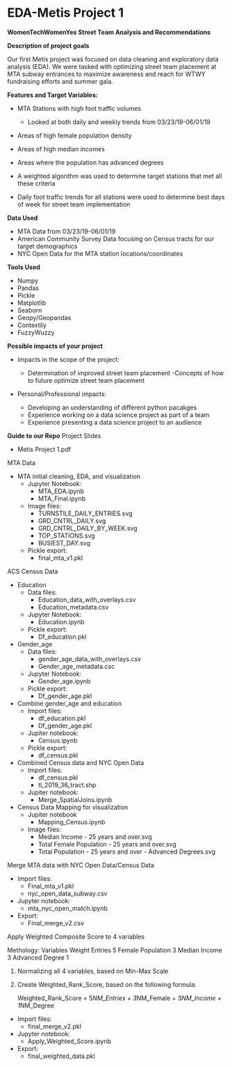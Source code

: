 # EDA-Metis Project 1

**WomenTechWomenYes Street Team Analysis and Recommendations**

**Description of project goals**

Our first Metis project was focused on data cleaning and exploratory data analysis (EDA). We were tasked with optimizing street team placement at MTA subway entrances to maximize awareness and reach for WTWY fundraising efforts and summer gala.

**Features and Target Variables:**

- MTA Stations with high foot traffic volumes
    - Looked at both daily and weekly trends from 03/23/19-06/01/19
- Areas of high female population density
- Areas of high median incomes
- Areas where the population has advanced degrees

- A weighted algorithm was used to determine target stations that met all these criteria
- Daily foot traffic trends for all stations were used to determine best days of week for street team implementation

**Data Used**
- MTA Data from 03/23/19-06/01/19
- American Community Survey Data focusing on Census tracts for our target demographics
- NYC Open Data for the MTA station locations/coordinates

**Tools Used**
- Numpy
- Pandas
- Pickle
- Matplotlib
- Seaborn
- Geopy/Geopandas
- Contextily
- FuzzyWuzzy

**Possible impacts of your project**
- Impacts in the scope of the project:
    - Determination of improved street team placement
    -Concepts of how to future optimize street team placement

- Personal/Professional impacts:
    - Developing an understanding of different python pacakges
    - Experience working on a data science project as part of a team
    - Experience presenting a data science project to an audience
    
**Guide to our Repo**
Project Slides
- Metis Project 1.pdf

MTA Data
- MTA initial cleaning, EDA, and visualization
    - Jupyter Notebook:
        - MTA_EDA.ipynb
        - MTA_Final.ipynb
    - Image files:
        - TURNSTILE_DAILY_ENTRIES.svg
        - GRD_CNTRL_DAILY.svg
        - GRD_CNTRL_DAILY_BY_WEEK.svg
        - TOP_STATIONS.svg
        - BUSIEST_DAY.svg
    - Pickle export:
        - final_mta_v1.pkl

ACS Census Data
- Education
    - Data files:
        - Education_data_with_overlays.csv
        - Education_metadata.csv
    - Jupyter Notebook:
        - Education.ipynb
    - Pickle export:
        - Df_education.pkl
- Gender_age
    - Data files:
        - gender_age_data_with_overlays.csv
        - Gender_age_metadata.csc
    - Jupyter Notebook:
        - Gender_age.ipynb
    - Pickle export:
        - Df_gender_age.pkl
- Combine gender_age and education
    - Import files:
        - df_education.pkl
        - Df_gender_age.pkl
    - Jupiter notebook:
        - Census.ipynb
    - Pickle export:
        - df_census.pkl
- Combined Census data and NYC Open Data
    - Import files:
        - df_census.pkl
        - tl_2019_36_tract.shp
    - Jupiter notebook:
        - Merge_SpatialJoins.ipynb
 - Census Data Mapping for visualization
    - Jupiter notebook
        - Mapping_Census.ipynb
    - Image files:
        - Median Income - 25 years and over.svg
        - Total Female Population - 25 years and over.svg
        - Total Population - 25 years and over - Advanced Degrees.svg


Merge MTA data with NYC Open Data/Census Data
- Import files:
    - Final_mta_v1.pkl
    - nyc_open_data_subway.csv
- Jupyter notebook:
    - mta_nyc_open_match.ipynb
- Export:
    - Final_merge_v2.csv
    
Apply Weighted Composite Score to 4 variables

Methology:
Variables           Weight
Entries               5
Female Population     3
Median Income         3
Advanced Degree       1

1. Normalizing all 4 variables, based on Min-Max Scale
2. Create Weighted_Rank_Score, based on the following formula:

    Weighted_Rank_Score = 5*NM_Entries + 3*NM_Female + 3*NM_Income + 1*NM_Degree

- Import files:
    - final_merge_v2.pkl
- Jupyter notebook:
    - Apply_Weighted_Score.ipynb
- Export:
    - final_weighted_data.pkl
